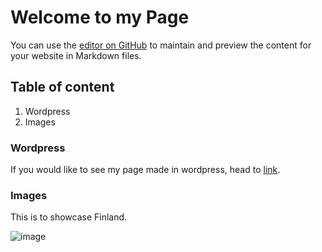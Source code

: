 # Welcome to my Page

You can use the [editor on GitHub](https://github.com/laureliah/laureliah.github.io/edit/master/README.md) to maintain and preview the content for your website in Markdown files.

## Table of content

1. Wordpress
2. Images

### Wordpress

If you would like to see my page made in wordpress, head to [link](http://aiesec.ie).

### Images

This is to showcase Finland.

![image](http://aiesec.ie/wp-content/uploads/2017/02/dock-1365387_1920-300x200.jpg)
